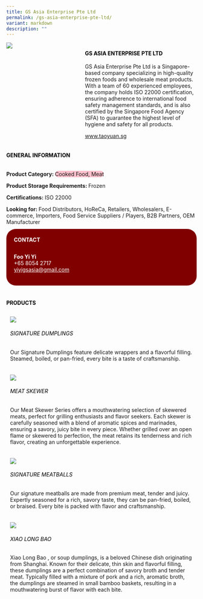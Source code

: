 ```yaml
---
title: GS Asia Enterprise Pte Ltd
permalink: /gs-asia-enterprise-pte-ltd/
variant: markdown
description: ""
---
```

<div class="flex-paragraph">
	<div style="display: flex; flex-wrap: wrap;" class="flex-container">
		<div style="flex: 1 1 40%; display: block;" class="card sgds">
			<img src="/images/GS%20Asia/gs_asia_logo.png">
		</div>
		<div style="flex: 1 1 58%; display: block; margin-left: 3px" class="card-sgds">
			<h4 style="text-transform: uppercase; color: black;"><b>GS Asia Enterprise Pte Ltd</b></h4>
			<p>GS Asia Enterprise Pte Ltd is a Singapore-based company specializing in high-quality frozen foods and wholesale meat products. With a team of 60 experienced employees, the company holds ISO 22000 certification, ensuring adherence to international food safety management standards, and is also certified by the Singapore Food Agency (SFA) to guarantee the highest level of hygiene and safety for all products.</p>
			<p><a target="_blank" href="https://www.taoyuan.sg">www.taoyuan.sg</a></p>
		</div>
	</div>
</div>

<h4 style="text-transform: uppercase; color: black;">
	<b>General Information</b>
</h4>
<div style="display: flex; flex-wrap: wrap;" class="flex-container">
	<div style="flex: 1 1 65%; display: block; align-self: stretch" class="card sgds">
		<div class="flex-paragraph">
			<p>
				<b>Product Category: </b>
				<span style="background-color: pink; border-radius: 10px;">Cooked Food, Meat</span>
			</p>
			<p>
				<b>Product Storage Requirements: </b>Frozen
			</p>
			<p>
				<b>Certifications: </b>ISO 22000
			</p>
			<p style="margin-bottom: 10px;">
				<b>Looking for: </b>Food Distributors, HoReCa, Retailers, Wholesalers, E-commerce, Importers, Food Service Suppliers / Players, B2B Partners, OEM Manufacturer
			</p>
		</div>
	</div>
	<div style="flex: 1 1 35%; padding: 10px; display: block; background-color: maroon; border-radius: 25px; align-self: center;" class="card sgds">
		<h4 style="color: white; margin-top: 10px; margin-left: 10px;">CONTACT</h4>
		<div class="flex-paragraph">
			<p style="padding: 10px; color: white;">
				<b>Foo Yi Yi</b>
				<br>+65 8054 2717<br>
				<a style="color: white;" href="mailto:yiyigsasia@gmail.com">yiyigsasia@gmail.com</a>
			</p>
		</div>
	</div>
</div>
<br>
<h4 style="text-transform: uppercase; color: black;">
	<b>Products</b>
</h4>
<div style="display: flex; flex-wrap: wrap;">
	<div style="flex: 1 1 47%; margin: 10px; display: block;" class="card sgds">
		<div style="display: block;" class="flex-image">
			<img src="/images/GS%20Asia/gs_asia_product_01.jpg">
		</div>
		<div class="flex-paragraph">
			<h6 style="text-transform: uppercase; color: black;">Signature Dumplings</h6>
			<p>Our Signature Dumplings feature delicate wrappers and a flavorful filling. Steamed, boiled, or pan-fried, every bite is a taste of craftsmanship.</p>
		</div>
	</div>
	<div style="flex: 1 1 47%; margin: 10px; display: block;" class="card sgds">
		<div style="display: block;" class="flex-image">
			<img src="/images/GS%20Asia/gs_asia_product_02.jpg">
		</div>
		<div class="flex-paragraph">
			<h6 style="text-transform: uppercase; color: black;">Meat Skewer</h6>
			<p>Our Meat Skewer Series offers a mouthwatering selection of skewered meats, perfect for grilling enthusiasts and flavor seekers. Each skewer is carefully seasoned with a blend of aromatic spices and marinades, ensuring a savory, juicy bite in every piece. Whether grilled over an open flame or skewered to perfection, the meat retains its tenderness and rich flavor, creating an unforgettable experience.</p>
		</div>
	</div>
	<div style="flex: 1 1 47%; margin: 10px; display: block;" class="card sgds">
		<div style="display: block;" class="flex-image">
			<img src="/images/GS%20Asia/gs_asia_product_03.jpg">
		</div>
		<div class="flex-paragraph">
			<h6 style="text-transform: uppercase; color: black;">Signature Meatballs</h6>
			<p>Our signature meatballs are made from premium meat, tender and juicy. Expertly seasoned for a rich, savory taste, they can be pan-fried, boiled, or braised. Every bite is packed with flavor and craftsmanship.</p>
		</div>
	</div>
	<div style="flex: 1 1 47%; margin: 10px; display: block;" class="card sgds">
		<div style="display: block;" class="flex-image">
			<img src="/images/GS%20Asia/gs_asia_product_04.jpg">
		</div>
		<div class="flex-paragraph">
			<h6 style="text-transform: uppercase; color: black;">Xiao Long Bao</h6>
			<p>Xiao Long Bao , or soup dumplings, is a beloved Chinese dish originating from Shanghai. Known for their delicate, thin skin and flavorful filling, these dumplings are a perfect combination of savory broth and tender meat. Typically filled with a mixture of pork and a rich, aromatic broth, the dumplings are steamed in small bamboo baskets, resulting in a mouthwatering burst of flavor with each bite.</p>
		</div>
	</div>
</div>